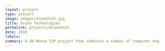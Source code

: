 ```yaml
---
layout: project
type: project
image: images/droneTech.jpg
title: Drone Technologies
permalink: projects/dronetech
date: 2016
labels:
summary: A UH Manoa VIP project that combines a number of computer engineers, mechanical engineers and electrical engineers building an automous air drone for the AUSVI competition.
---
```

